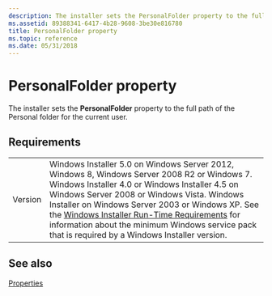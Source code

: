 ```yaml
---
description: The installer sets the PersonalFolder property to the full path of the Personal folder for the current user.
ms.assetid: 89388341-6417-4b28-9608-3be30e816780
title: PersonalFolder property
ms.topic: reference
ms.date: 05/31/2018
---
```


# PersonalFolder property

The installer sets the **PersonalFolder** property to the full path of the Personal folder for the current user.

## Requirements



|                    |                                                                                                                                                                                                                                                                                                                                                                                                                                                  |
|--------------------|--------------------------------------------------------------------------------------------------------------------------------------------------------------------------------------------------------------------------------------------------------------------------------------------------------------------------------------------------------------------------------------------------------------------------------------------------|
| Version<br/> | Windows Installer 5.0 on Windows Server 2012, Windows 8, Windows Server 2008 R2 or Windows 7. Windows Installer 4.0 or Windows Installer 4.5 on Windows Server 2008 or Windows Vista. Windows Installer on Windows Server 2003 or Windows XP. See the [Windows Installer Run-Time Requirements](windows-installer-portal.md) for information about the minimum Windows service pack that is required by a Windows Installer version.<br/> |



## See also

<dl> <dt>

[Properties](properties.md)
</dt> </dl>

 

 




